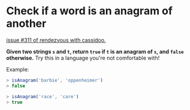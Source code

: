 # Check if a word is an anagram of another

[issue #311 of rendezvous with cassidoo.](https://buttondown.email/cassidoo/archive/science-is-organized-knowledge-wisdom-is/)

**Given two strings `s` and `t`, return `true` if `t` is an anagram of `s`, and `false` otherwise.**
Try this in a language you're not comfortable with!

Example:

```ts
> isAnagram('barbie', 'oppenheimer')
> false

> isAnagram('race', 'care')
> true
```
